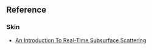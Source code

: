## Reference

### Skin

* [An Introduction To Real-Time Subsurface Scattering](https://therealmjp.github.io/posts/sss-intro/)
